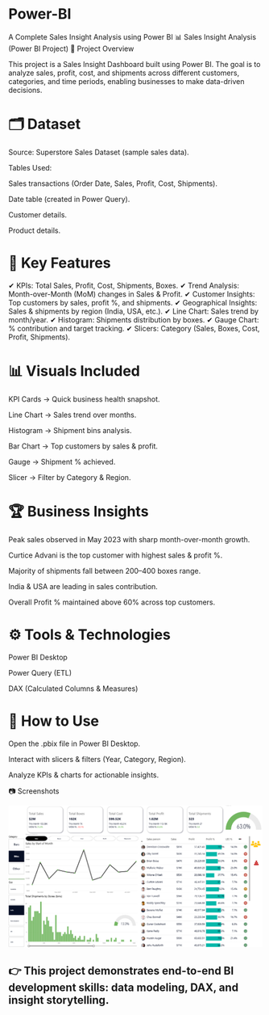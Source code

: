 # Power-BI
A Complete Sales Insight Analysis using Power BI 
📊 Sales Insight Analysis (Power BI Project)
📌 Project Overview

This project is a Sales Insight Dashboard built using Power BI.
The goal is to analyze sales, profit, cost, and shipments across different customers, categories, and time periods, enabling businesses to make data-driven decisions.

# 🗂 Dataset

Source: Superstore Sales Dataset (sample sales data).

Tables Used:

Sales transactions (Order Date, Sales, Profit, Cost, Shipments).

Date table (created in Power Query).

Customer details.

Product details.

# 🔑 Key Features

✔ KPIs: Total Sales, Profit, Cost, Shipments, Boxes.
✔ Trend Analysis: Month-over-Month (MoM) changes in Sales & Profit.
✔ Customer Insights: Top customers by sales, profit %, and shipments.
✔ Geographical Insights: Sales & shipments by region (India, USA, etc.).
✔ Line Chart: Sales trend by month/year.
✔ Histogram: Shipments distribution by boxes.
✔ Gauge Chart: % contribution and target tracking.
✔ Slicers: Category (Sales, Boxes, Cost, Profit, Shipments).

# 📊 Visuals Included

KPI Cards → Quick business health snapshot.

Line Chart → Sales trend over months.

Histogram → Shipment bins analysis.

Bar Chart → Top customers by sales & profit.

Gauge → Shipment % achieved.

Slicer → Filter by Category & Region.

# 🏆 Business Insights

Peak sales observed in May 2023 with sharp month-over-month growth.

Curtice Advani is the top customer with highest sales & profit %.

Majority of shipments fall between 200–400 boxes range.

India & USA are leading in sales contribution.

Overall Profit % maintained above 60% across top customers.

# ⚙️ Tools & Technologies

Power BI Desktop

Power Query (ETL)

DAX (Calculated Columns & Measures)

# 🚀 How to Use

Open the .pbix file in Power BI Desktop.

Interact with slicers & filters (Year, Category, Region).

Analyze KPIs & charts for actionable insights.

📷 Screenshots

![Sales Dashboard](Sales%20Analysis%20Dashboard.png)




## 👉 This project demonstrates end-to-end BI development skills: data modeling, DAX, and insight storytelling.
